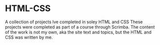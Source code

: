 # HTML-CSS
 A collection of projects Ive completed in soley HTML and CSS
 These projects were completed as part of a course through Scrimba.
 The content of the work is not my own, aka the site text and topics, but the HTML and CSS was written by me.
